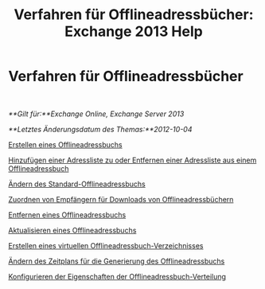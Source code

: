 ﻿---
title: 'Verfahren für Offlineadressbücher: Exchange 2013 Help'
TOCTitle: Verfahren für Offlineadressbücher
ms:assetid: b7f26eca-b93b-4834-ba50-11febdefbb18
ms:mtpsurl: https://technet.microsoft.com/de-de/library/Bb124351(v=EXCHG.150)
ms:contentKeyID: 50476526
ms.date: 04/24/2018
mtps_version: v=EXCHG.150
ms.translationtype: HT
---

# Verfahren für Offlineadressbücher

 

_**Gilt für:**Exchange Online, Exchange Server 2013_

_**Letztes Änderungsdatum des Themas:**2012-10-04_

[Erstellen eines Offlineadressbuchs](create-an-offline-address-book-exchange-2013-help.md)

[Hinzufügen einer Adressliste zu oder Entfernen einer Adressliste aus einem Offlineadressbuch](add-an-address-list-to-or-remove-an-address-list-from-an-offline-address-book-exchange-2013-help.md)

[Ändern des Standard-Offlineadressbuchs](change-the-default-offline-address-book-exchange-2013-help.md)

[Zuordnen von Empfängern für Downloads von Offlineadressbüchern](provision-recipients-for-offline-address-book-downloads-exchange-2013-help.md)

[Entfernen eines Offlineadressbuchs](remove-an-offline-address-book-exchange-2013-help.md)

[Aktualisieren eines Offlineadressbuchs](update-an-offline-address-book-exchange-2013-help.md)

[Erstellen eines virtuellen Offlineadressbuch-Verzeichnisses](create-an-offline-address-book-virtual-directory-exchange-2013-help.md)

[Ändern des Zeitplans für die Generierung des Offlineadressbuchs](change-the-offline-address-book-generation-schedule-exchange-2013-help.md)

[Konfigurieren der Eigenschaften der Offlineadressbuch-Verteilung](configure-offline-address-book-distribution-properties-exchange-2013-help.md)

